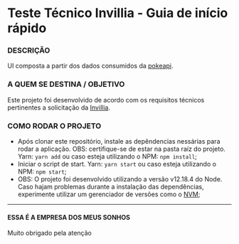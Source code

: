 # Teste Técnico Invillia - Guia de início rápido

### DESCRIÇÃO

UI composta a partir dos dados consumidos da [pokeapi](https://pokeapi.co/).

### A QUEM SE DESTINA / OBJETIVO

Este projeto foi desenvolvido de acordo com os requisitos técnicos pertinentes a solicitação da [Invillia](https://invillia.com/global-growth-framework/).

### COMO RODAR O PROJETO

- Após clonar este repositório, instale as depêndencias nessárias para rodar a aplicação. OBS: certifique-se de estar na pasta raíz do projeto. Yarn: `yarn add` ou caso esteja utilizando o NPM: `npm install`;
- Iniciar o script de start. Yarn: `yarn start` ou caso esteja utilizando o NPM: `npm start`;
- OBS: O projeto foi desenvolvido utilizando a versão v12.18.4 do Node. Caso hajam problemas durante a instalação das dependências, experimente utilizar um gerenciador de versões como o [NVM](https://www.treinaweb.com.br/blog/instalando-e-gerenciando-varias-versoes-do-node-js-com-nvm/);

---

#### ESSA É A EMPRESA DOS MEUS SONHOS

Muito obrigado pela atenção
